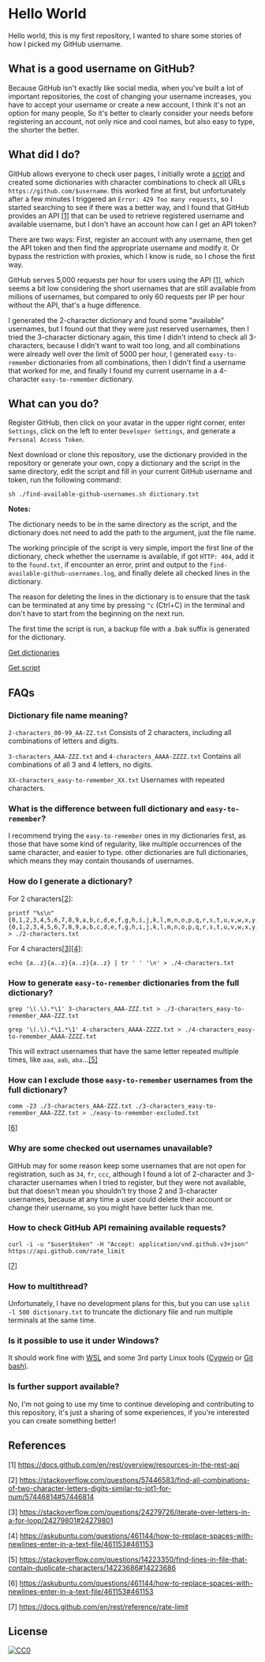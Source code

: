# Hello World
Hello world, this is my first repository, I wanted to share some stories of how I picked my GitHub username.



## What is a good username on GitHub?
Because GitHub isn't exactly like social media, when you've built a lot of important repositories, the cost of changing your username increases, you have to accept your username or create a new account, I think it's not an option for many people, So it's better to clearly consider your needs before registering an account, not only nice and cool names, but also easy to type, the shorter the better.



## What did I do?
GitHub allows everyone to check user pages, I initially wrote a [script](https://github.com/oood/find-available-github-usernames/tree/main/script) and created some dictionaries with character combinations to check all URLs `https://github.com/$username`. this worked fine at first, but unfortunately after a few minutes I triggered an `Error: 429 Too many requests`, so I started searching to see if there was a better way, and I found that GitHub provides an API [[1]](#1) that can be used to retrieve registered username and available username, but I don't have an account how can I get an API token?


There are two ways: First, register an account with any username, then get the API token and then find the appropriate username and modify it. Or bypass the restriction with proxies, which I know is rude, so I chose the first way.


GitHub serves 5,000 requests per hour for users using the API [[1]](#1), which seems a bit low considering the short usernames that are still available from millions of usernames, but compared to only 60 requests per IP per hour without the API, that's a huge difference.


I generated the 2-character dictionary and found some "available" usernames, but I found out that they were just reserved usernames, then I tried the 3-character dictionary again, this time I didn't intend to check all 3-characters, because I didn't want to wait too long, and all combinations were already well over the limit of 5000 per hour, I generated `easy-to-remember` dictionaries from all combinations, then I didn't find a username that worked for me, and finally I found my current username in a 4-character `easy-to-remember` dictionary.


## What can you do?
Register GitHub, then click on your avatar in the upper right corner, enter `Settings`, click on the left to enter `Developer Settings`, and generate a `Personal Access Token`.


Next download or clone this repository, use the dictionary provided in the repository or generate your own, copy a dictionary and the script in the same directory, edit the script and fill in your current GitHub username and token, run the following command:
````
sh ./find-available-github-usernames.sh dictionary.txt
````


**Notes:**


The dictionary needs to be in the same directory as the script, and the dictionary does not need to add the path to the argument, just the file name.


The working principle of the script is very simple, import the first line of the dictionary, check whether the username is available, if got `HTTP: 404`, add it to the `found.txt`, if encounter an error, print and output to the `find-available-github-usernames.log`, and finally delete all checked lines in the dictionary.


The reason for deleting the lines in the dictionary is to ensure that the task can be terminated at any time by pressing `^c` (Ctrl+C) in the terminal and don't have to start from the beginning on the next run.


The first time the script is run, a backup file with a .bak suffix is generated for the dictionary.


[Get dictionaries](https://github.com/oood/find-available-github-usernames/tree/main/dictionaries)


[Get script](https://github.com/oood/find-available-github-usernames/tree/main/script)


## FAQs
### Dictionary file name meaning?
`2-characters_00-99_AA-ZZ.txt` Consists of 2 characters, including all combinations of letters and digits.


`3-characters_AAA-ZZZ.txt` and `4-characters_AAAA-ZZZZ.txt` Contains all combinations of all 3 and 4 letters, no digits.


`XX-characters_easy-to-remember_XX.txt` Usernames with repeated characters.


### What is the difference between full dictionary and `easy-to-remember`?
I recommend trying the `easy-to-remember` ones in my dictionaries first, as those that have some kind of regularity, like multiple occurrences of the same character, and easier to type. other dictionaries are full dictionaries, which means they may contain thousands of usernames.


### How do I generate a dictionary?
For 2 characters[[2]](#2):
````
printf "%s\n" {0,1,2,3,4,5,6,7,8,9,a,b,c,d,e,f,g,h,i,j,k,l,m,n,o,p,q,r,s,t,u,v,w,x,y,z}{0,1,2,3,4,5,6,7,8,9,a,b,c,d,e,f,g,h,i,j,k,l,m,n,o,p,q,r,s,t,u,v,w,x,y,z} > ./2-characters.txt
````
For 4 characters[[3]](#3)[[4]](#4):
````
echo {a..z}{a..z}{a..z}{a..z} | tr ' ' '\n' > ./4-characters.txt
````


### How to generate `easy-to-remember` dictionaries from the full dictionary?
````
grep '\(.\).*\1' 3-characters_AAA-ZZZ.txt > ./3-characters_easy-to-remember_AAA-ZZZ.txt
````
````
grep '\(.\).*\1.*\1' 4-characters_AAAA-ZZZZ.txt > ./4-characters_easy-to-remember_AAAA-ZZZZ.txt
````
This will extract usernames that have the same letter repeated multiple times, like `aaa`, `aab`, `aba`...[[5]](#5)


### How can I exclude those `easy-to-remember` usernames from the full dictionary?
````
comm -23 ./3-characters_AAA-ZZZ.txt ./3-characters_easy-to-remember_AAA-ZZZ.txt > ./easy-to-remember-excluded.txt
````
[[6](#6)]


### Why are some checked out usernames unavailable?
GitHub may for some reason keep some usernames that are not open for registration, such as `34`, `fr`, `ccc`, although I found a lot of 2-character and 3-character usernames when I tried to register, but they were not available, but that doesn't mean you shouldn't try those 2 and 3-character usernames, because at any time a user could delete their account or change their username, so you might have better luck than me.


### How to check GitHub API remaining available requests?
````
curl -i -u "$user$token" -H "Accept: application/vnd.github.v3+json" https://api.github.com/rate_limit
````
[[7](#7)]


### How to multithread?
Unfortunately, I have no development plans for this, but you can use `split -l 500 dictionary.txt` to truncate the dictionary file and run multiple terminals at the same time.


### Is it possible to use it under Windows?
It should work fine with [WSL](https://docs.microsoft.com/en-us/windows/wsl/install) and some 3rd party Linux tools ([Cygwin](https://github.com/cygwin/cygwin) or [Git bash](https://github.com/git-for-windows/git)).


### Is further support available?
No, I'm not going to use my time to continue developing and contributing to this repository, it's just a sharing of some experiences, if you're interested you can create something better!



## References
<a id="1">[1]</a> 
https://docs.github.com/en/rest/overview/resources-in-the-rest-api


<a id="2">[2]</a> 
https://stackoverflow.com/questions/57446583/find-all-combinations-of-two-character-letters-digits-similar-to-jot1-for-num/57446814#57446814


<a id="3">[3]</a> 
https://stackoverflow.com/questions/24279726/iterate-over-letters-in-a-for-loop/24279801#24279801


<a id="4">[4]</a> 
https://askubuntu.com/questions/461144/how-to-replace-spaces-with-newlines-enter-in-a-text-file/461153#461153


<a id="5">[5]</a> 
https://stackoverflow.com/questions/14223350/find-lines-in-file-that-contain-duplicate-characters/14223686#14223686


<a id="6">[6]</a> 
https://askubuntu.com/questions/461144/how-to-replace-spaces-with-newlines-enter-in-a-text-file/461153#461153


<a id="7">[7]</a> 
https://docs.github.com/en/rest/reference/rate-limit



## License
[![CC0](https://licensebuttons.net/p/zero/1.0/88x31.png)](https://creativecommons.org/publicdomain/zero/1.0/)
